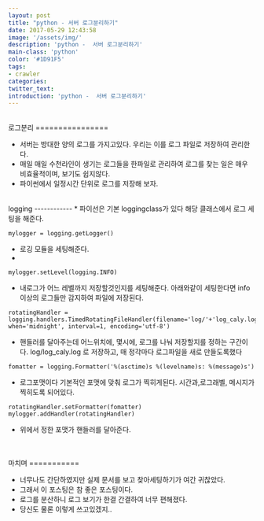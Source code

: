 ```yaml
---
layout: post
title: "python - 서버 로그분리하기"
date: 2017-05-29 12:43:58
image: '/assets/img/'
description: 'python -  서버 로그분리하기'
main-class: 'python'
color: '#1D91F5'
tags:
- crawler
categories:
twitter_text:
introduction: 'python -  서버 로그분리하기'
---
```


<br>
로그분리
================

* 서버는 방대한 양의 로그를 가지고있다. 우리는 이를 로그 파일로 저장하여 관리한다.
* 매일 매일 수천라인이 생기는 로그들을 한파일로 관리하여 로그를 찾는 일은 매우 비효율적이며, 보기도 쉽지않다.
* 파이썬에서 일정시간 단위로 로그를 저장해 보자. 

<br>
logging
------------
* 파이선은 기본  loggingclass가 있다 해당 클래스에서 로그 세팅을 해준다.

~~~
mylogger = logging.getLogger()
~~~
* 로깅 모듈을 세팅해준다.
* 
~~~
mylogger.setLevel(logging.INFO)
~~~
* 내로그가 어느 레벨까지 저장할것인지를 세팅해준다. 아래와같이 세팅한다면 info이상의 로그들만 감지하여 파일에 저장된다.

~~~
rotatingHandler = logging.handlers.TimedRotatingFileHandler(filename='log/'+'log_caly.log', when='midnight', interval=1, encoding='utf-8')
~~~
* 핸들러를 달아주는데 어느위치에, 몇시에, 로그를 나눠 저장할지를 정하는 구간이다. log/log_caly.log 로 저장하고, 매 정각마다 로그파일을 새로 만들도록했다
~~~
fomatter = logging.Formatter('%(asctime)s %(levelname)s: %(message)s')
~~~
* 로그포맷이다 기본적인 포맷에 맞춰 로그가 찍히게된다. 시간과,로그래벨, 메시지가 찍히도록 되어있다.

~~~
rotatingHandler.setFormatter(fomatter)
mylogger.addHandler(rotatingHandler)
~~~
* 위에서 정한 포맷가 핸들러를 달아준다.

<br>
<br>
마치며
===========

* 너무나도 간단하였지만 실제 문서를 보고 찾아세팅하기가 여간 귀찮았다.
* 그래서 이 포스팅은 참 좋은 포스팅이다.
* 로그를 분산하니 로그 보기가 한결 간결하여 너무 편해졌다. 
* 당신도 물론 이렇게 쓰고있겠지..




